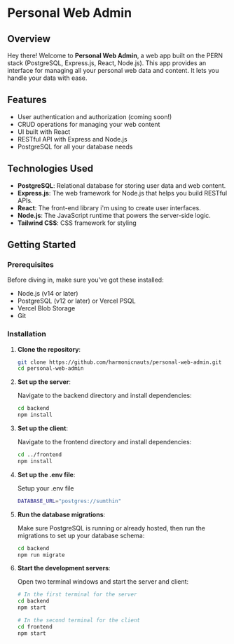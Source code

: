 # Personal Web Admin

## Overview

Hey there! Welcome to **Personal Web Admin**, a web app built on the PERN stack (PostgreSQL, Express.js, React, Node.js). This app provides an interface for managing all your personal web data and content. It lets you handle your data with ease.

## Features

- User authentication and authorization (coming soon!)
- CRUD operations for managing your web content
- UI built with React
- RESTful API with Express and Node.js
- PostgreSQL for all your database needs

## Technologies Used

- **PostgreSQL**: Relational database for storing user data and web content.
- **Express.js**: The web framework for Node.js that helps you build RESTful APIs.
- **React**: The front-end library i'm using to create user interfaces.
- **Node.js**: The JavaScript runtime that powers the server-side logic.
- **Tailwind CSS**: CSS framework for styling

## Getting Started

### Prerequisites

Before diving in, make sure you've got these installed:

- Node.js (v14 or later)
- PostgreSQL (v12 or later) or Vercel PSQL
- Vercel Blob Storage
- Git

### Installation

1. **Clone the repository**:

   ```bash
   git clone https://github.com/harmonicnauts/personal-web-admin.git
   cd personal-web-admin
   ```

2. **Set up the server**:

   Navigate to the backend directory and install dependencies:

   ```bash
   cd backend
   npm install
   ```

3. **Set up the client**:

   Navigate to the frontend directory and install dependencies:

   ```bash
   cd ../frontend
   npm install
   ```

4. **Set up the .env file**:

   Setup your .env file

   ```bash
   DATABASE_URL="postgres://sumthin"
   ```

5. **Run the database migrations**:

   Make sure PostgreSQL is running or already hosted, then run the migrations to set up your database schema:

   ```bash
   cd backend
   npm run migrate
   ```

6. **Start the development servers**:

   Open two terminal windows and start the server and client:

   ```bash
   # In the first terminal for the server
   cd backend
   npm start

   # In the second terminal for the client
   cd frontend
   npm start
   ```
